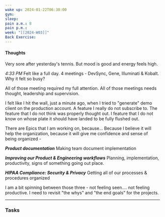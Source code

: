 ```yaml
---
wake up: 2024-01-22T06:30:00
gym: 
sleep: 
pain a.m.: 8
pain p.m.: 
week: "[[2024-W03]]"
Back Exercise:
---
```

#### Thoughts
Very sore after yesterday's tennis. 
But mood is good and energy feels high. 

*4:33 PM*
Felt like a full day.
4 meetings - DevSync, Gene, Illuminati & Kobalt.
Why it felt so busy?

All of those meeting required my full attention. All of those meetings needs thought, leadership and supervision. 

I felt like I hit the wall, just a minute ago, when I tried to "generate" demo client on the production account. A feature I really do not subscribe to. The feature that I do not think was properly thought out. I feature that I do not know on whose plate it should have landed to be fully flushed out. 

There are Epics that I am working on, because... Because I believe it will help the organization, because it will give me confidence and sense of being organized - 

***Product documentation***
Making team document implementation

***Improving our Product & Engineering workflows***
Planning, implementation, productivity, signs of something going out place.

***HIPAA Compliance: Security & Privacy***
Getting all of our processes & procedures organized

I am a bit spinning between those three - not feeling seen.... not feeling productive. 
I need to revisit "the whys" and "the end goals" for the projects. 







-----
### Tasks 
